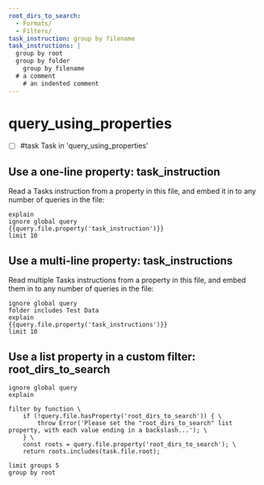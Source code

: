 ```yaml
---
root_dirs_to_search:
  - Formats/
  - Filters/
task_instruction: group by filename
task_instructions: |
  group by root
  group by folder
    group by filename
  # a comment
    # an indented comment
---
```


# query_using_properties

- [ ] #task Task in 'query_using_properties'

## Use a one-line property: task_instruction

Read a Tasks instruction from a property in this file, and embed it in to any number of queries in the file:

```tasks
explain
ignore global query
{{query.file.property('task_instruction')}}
limit 10
```

## Use a multi-line property: task_instructions

Read multiple Tasks instructions from a property in this file, and embed them in to any number of queries in the file:

```tasks
ignore global query
folder includes Test Data
explain
{{query.file.property('task_instructions')}}
limit 10
```

## Use a list property in a custom filter: root_dirs_to_search

```tasks
ignore global query
explain

filter by function \
    if (!query.file.hasProperty('root_dirs_to_search')) { \
        throw Error('Please set the "root_dirs_to_search" list property, with each value ending in a backslash...'); \
    } \
    const roots = query.file.property('root_dirs_to_search'); \
    return roots.includes(task.file.root);

limit groups 5
group by root
```
